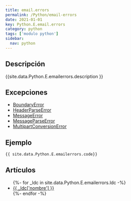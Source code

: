 ```yaml
---
title: email.errors
permalink: /Python/email-errors
date: 2021-01-01
key: Python.E.email.errors
category: python
tags: ['modulo python']
sidebar: 
  nav: python
---
```


## Descripción
{{site.data.Python.E.emailerrors.description }}

## Excepciones
* [BoundaryError](/Python/email-errors/BoundaryError/)
* [HeaderParseError](/Python/email-errors/HeaderParseError/)
* [MessageError](/Python/email-errors/MessageError/)
* [MessageParseError](/Python/email-errors/MessageParseError/)
* [MultipartConversionError](/Python/email-errors/MultipartConversionError/)

## Ejemplo
~~~python
{{ site.data.Python.E.emailerrors.code}}
~~~

## Artículos
<ul>
{%- for _ldc in site.data.Python.E.emailerrors.ldc -%}
   <li>
       <a href="{{_ldc['url'] }}">{{ _ldc['nombre'] }}</a>
   </li>
{%- endfor -%}
</ul>
